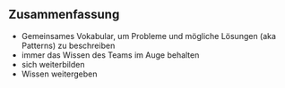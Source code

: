 ## Zusammenfassung

- Gemeinsames Vokabular, um Probleme und mögliche Lösungen (aka Patterns) zu beschreiben
- immer das Wissen des Teams im Auge behalten
- sich weiterbilden
- Wissen weitergeben
